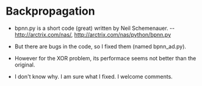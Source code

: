 # Backpropagation

- bpnn.py is a short code (great) written by Neil Schemenauer.
-- http://arctrix.com/nas/, http://arctrix.com/nas/python/bpnn.py

- But there are bugs in the code, so I fixed them (named bpnn_ad.py).
- However for the XOR problem, its performace seems not better than the original.
- I don't know why. I am sure what I fixed. I welcome comments.


